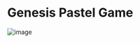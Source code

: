 # Genesis Pastel Game

![image](https://user-images.githubusercontent.com/38231334/135735946-e57acff6-709c-4a27-a77c-181467af0e8f.png)
